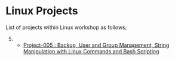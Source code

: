 # Linux Projects

List of projects within Linux workshop as follows;

5. - [Project-005 : Backup, User and Group Management, String Manipulation with Linux Commands and Bash Scripting](./projects/README.md)